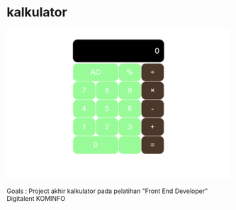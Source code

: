 # kalkulator

![Teks Alternatif](Kalkulator.png)

Goals : Project akhir kalkulator pada pelatihan "Front End Developer" Digitalent KOMINFO
